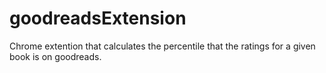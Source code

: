 # goodreadsExtension
 Chrome extention that calculates the percentile that the ratings for a given book is on goodreads.
